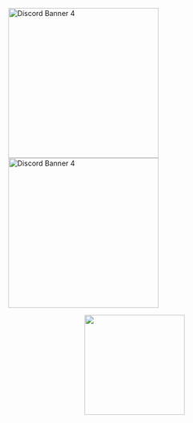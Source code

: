 <img width="300" src="https://discordapp.com/api/guilds/791656707930849311/widget.png?style=banner4" alt="Discord Banner 4"/> <img width="300" src="https://discordapp.com/api/guilds/851124117222850590/widget.png?style=banner4" alt="Discord Banner 4"/>

<p align="center">
  <img width="200" src="https://komarev.com/ghpvc/?username=Sismei&color=blue">
</p>
